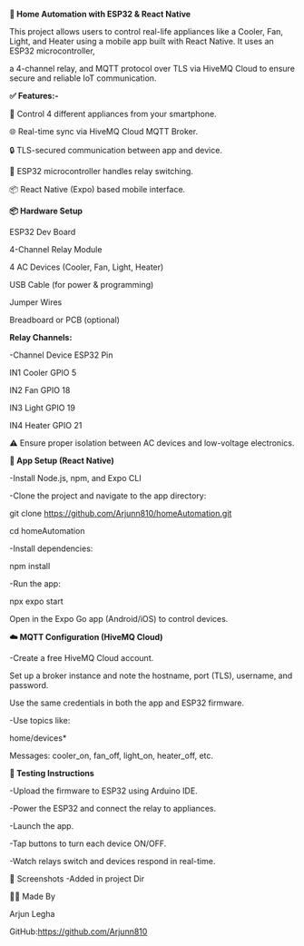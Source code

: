 **🏡 Home Automation with ESP32 & React Native**

This project allows users to control real-life appliances like a Cooler, Fan, Light, and Heater using a mobile app built with React Native. It uses an ESP32 microcontroller, 

a 4-channel relay, and MQTT protocol over TLS via HiveMQ Cloud to ensure secure and reliable IoT communication.


**✅ Features:-**

📱 Control 4 different appliances from your smartphone.

🌐 Real-time sync via HiveMQ Cloud MQTT Broker.

🔒 TLS-secured communication between app and device.

🧠 ESP32 microcontroller handles relay switching.

📦 React Native (Expo) based mobile interface.


**📦 Hardware Setup**

ESP32 Dev Board

4-Channel Relay Module

4 AC Devices (Cooler, Fan, Light, Heater)

USB Cable (for power & programming)

Jumper Wires

Breadboard or PCB (optional)

**Relay Channels:**

-Channel	Device	ESP32 Pin

  IN1	    Cooler	 GPIO 5

  IN2	    Fan	     GPIO 18
  
  IN3	    Light	   GPIO 19
  
  IN4	    Heater	 GPIO 21

  

⚠️ Ensure proper isolation between AC devices and low-voltage electronics.

**📲 App Setup (React Native)**

-Install Node.js, npm, and Expo CLI

-Clone the project and navigate to the app directory:

  git clone https://github.com/Arjunn810/homeAutomation.git

  cd homeAutomation

-Install dependencies:

  npm install

-Run the app:

  npx expo start

Open in the Expo Go app (Android/iOS) to control devices.

**☁️ MQTT Configuration (HiveMQ Cloud)**

-Create a free HiveMQ Cloud account.

  Set up a broker instance and note the hostname, port (TLS), username, and password.
  
  Use the same credentials in both the app and ESP32 firmware.
  
-Use topics like:

  home/devices*
  
  Messages: cooler_on, fan_off, light_on, heater_off, etc.

**🧪 Testing Instructions**

-Upload the firmware to ESP32 using Arduino IDE.

-Power the ESP32 and connect the relay to appliances.

-Launch the app.

-Tap buttons to turn each device ON/OFF.

-Watch relays switch and devices respond in real-time.

📸 Screenshots
-Added in project Dir

🙋‍♂️ Made By

Arjun Legha

GitHub:https://github.com/Arjunn810

